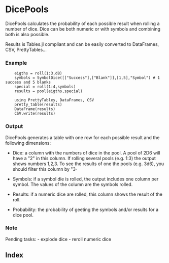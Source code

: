 # DicePools

DicePools calculates the probability of each possible result when rolling a number of dice. Dice can be both numeric or with symbols and combining both is also possible.

Results is Tables.jl compliant and can be easily converted to DataFrames, CSV, PrettyTables...

### Example 
```
    eigths = roll(1:3,d8)
    symbols = SymbolDice([["Success"],["Blank"]],[1,5],"Symbol") # 1 success and 5 blanks
    special = roll(1:4,symbols)
    results = pool(eigths,special)

    using PrettyTables, DataFrames, CSV
    pretty_table(results)
    DataFrame(results)
    CSV.write(results)
```

### Output 

DicePools generates a table with one row for each possible result and the following dimensions:

- Dice: a column with the numbers of dice in the pool. A pool of 2D6 will have a "2" in this column. If rolling several pools (e.g. 1:3) the output shows numbers 1,2,3. To see the results of one the pools (e.g. 3d6), you should filter this column by "3·

- Symbols: if a symbol die is rolled, the output includes one column per symbol. The values of the column are the symbols rolled. 

- Results: if a numeric dice are rolled, this column shows the result of the roll.

- Probability: the probability of geeting the symbols and/or results for a dice pool.


### Note
Pending tasks:
    - explode dice
    - reroll numeric dice

## Index

```@index
```